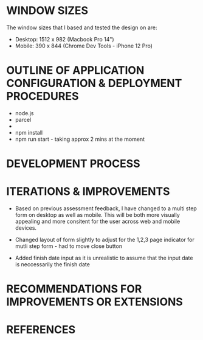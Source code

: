 # WINDOW SIZES
The window sizes that I based and tested the design on are: 
* Desktop: 1512 x 982 (Macbook Pro 14")
* Mobile: 390 x 844 (Chrome Dev Tools - iPhone 12 Pro)

# OUTLINE OF APPLICATION CONFIGURATION & DEPLOYMENT PROCEDURES 

* node.js 
* parcel
* 
* npm install
* npm run start - taking approx 2 mins at the moment 


# DEVELOPMENT PROCESS

# ITERATIONS & IMPROVEMENTS 

* Based on previous assessment feedback, I have changed to a multi step form on desktop as well as mobile. This will be both more visually appealing and more consitent for the user across web and mobile devices.  


* Changed layout of form slightly to adjust for the 1,2,3 page indicator for mutli step form - had to move close button 

* Added finish date input as it is unrealistic to assume that the input date is neccessarily the finish date




# RECOMMENDATIONS FOR IMPROVEMENTS OR EXTENSIONS


# REFERENCES 